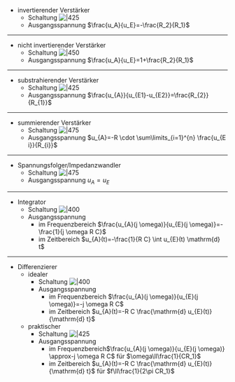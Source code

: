 - invertierender Verstärker
	- Schaltung ![|425](https://raw.githubusercontent.com/xiaomeng-huang-study/images/main/pictures_Obsidian/ETRO2_invertierender%20Verst%C3%A4rker.png)
	- Ausgangsspannung $\frac{u_A}{u_E}=-\frac{R_2}{R_1}$ 
---
- nicht invertierender Verstärker
	- Schaltung ![|450](https://raw.githubusercontent.com/xiaomeng-huang-study/images/main/pictures_Obsidian/ETRO2_nicht%20invertierender%20Verst%C3%A4rker.png)
	- Ausgangsspannung $\frac{u_A}{u_E}=1+\frac{R_2}{R_1}$ 
---
- substrahierender Verstärker
	- Schaltung ![|425](https://raw.githubusercontent.com/xiaomeng-huang-study/images/main/pictures_Obsidian/ETRO2_substrahierender%20Verst%C3%A4rker.png)
	- Ausgangsspannung $\frac{u_{A}}{u_{E1}-u_{E2}}=\frac{R_{2}}{R_{1}}$ 
---
- summierender Verstärker
	- Schaltung ![|475](https://raw.githubusercontent.com/xiaomeng-huang-study/images/main/pictures_Obsidian/ETRO2_summierender%20Verst%C3%A4rker.png)
	- Ausgangsspannung $u_{A}=-R \cdot \sum\limits_{i=1}^{n} \frac{u_{E i}}{R_{i}}$ 
---
- Spannungsfolger/Impedanzwandler
	- Schaltung ![|475](https://raw.githubusercontent.com/xiaomeng-huang-study/images/main/pictures_Obsidian/ETRO2_Spannungsfolger.png)
	- Ausgangsspannung $u_A=u_E$ 
---
- Integrator
	- Schaltung ![|400](https://raw.githubusercontent.com/xiaomeng-huang-study/images/main/pictures_Obsidian/ETRO2_Integrator.png)
	- Ausgangsspannung
		- im Frequenzbereich $\frac{u_{A}(j \omega)}{u_{E}(j \omega)}=-\frac{1}{j \omega R C}$ 
		- im Zeitbereich $u_{A}(t)=-\frac{1}{R C} \int u_{E}(t) \mathrm{d} t$ 
---
- Differenzierer
	- idealer
		- Schaltung ![|400](https://raw.githubusercontent.com/xiaomeng-huang-study/images/main/pictures_Obsidian/ETRO2_idealer%20Differenzierer.png)
		- Ausgangsspannung
			- im Frequenzbereich $\frac{u_{A}(j \omega)}{u_{E}(j \omega)}=-j \omega R C$ 
			- im Zeitbereich $u_{A}(t)=-R C \frac{\mathrm{d} u_{E}(t)}{\mathrm{d} t}$ 
	- praktischer
		- Schaltung ![|425](https://raw.githubusercontent.com/xiaomeng-huang-study/images/main/pictures_Obsidian/ETRO2_praktischer%20Differenzierer.png)
		- Ausgangsspannung 
			- im Frequenzbereich$\frac{u_{A}(j \omega)}{u_{E}(j \omega)} \approx-j \omega R C$ für $\omega\ll\frac{1}{CR_1}$  
			- im Zeitbereich $u_{A}(t)=-R C \frac{\mathrm{d} u_{E}(t)}{\mathrm{d} t}$ für $f\ll\frac{1}{2\pi CR_1}$ 